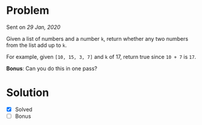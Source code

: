 # Problem

Sent on _29 Jan, 2020_

Given a list of numbers and a number `k`, return whether any two numbers from the list add up to `k`.

For example, given `[10, 15, 3, 7]` and `k` of 17, return true since `10 + 7` is `17`.

**Bonus**: Can you do this in one pass?

# Solution

- [x] Solved
- [ ] Bonus
